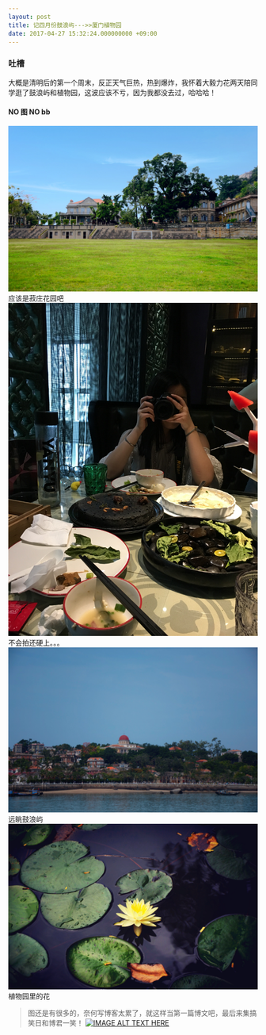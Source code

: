 ```yaml
---
layout: post
title: 记四月份鼓浪屿--->>厦门植物园
date: 2017-04-27 15:32:24.000000000 +09:00
---
```


### 吐槽 

 大概是清明后的第一个周末，反正天气巨热，热到爆炸，我怀着大毅力花两天陪同学逛了鼓浪屿和植物园，这波应该不亏，因为我都没去过，哈哈哈！

#### NO 图 NO bb

![markdown logo](/image/IMG_1146.JPG "菽庄花园")
应该是菽庄花园吧
![markdown logo](/image/IMG_1150.JPG "people")
不会拍还硬上。。。
![markdown logo](/image/IMG_1144.JPG "gulangyu")
远眺鼓浪屿
![markdown logo](/image/IMG_1152.JPG "hua")
植物园里的花
> 图还是有很多的，奈何写博客太累了，就这样当第一篇博文吧，最后来集搞笑日和博君一笑！
[![IMAGE ALT TEXT HERE](http://img.funshion.com/pictures/277/526/2/2775262.jpg)](https://www.bilibili.com/video/av3168651/?from=search&seid=277411721216089054)

